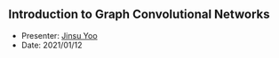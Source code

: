 ## Introduction to Graph Convolutional Networks

* Presenter: [Jinsu Yoo](https://jinsuyoo.github.io/)
* Date: 2021/01/12

